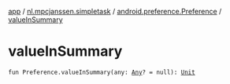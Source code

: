 [app](../../index.md) / [nl.mpcjanssen.simpletask](../index.md) / [android.preference.Preference](index.md) / [valueInSummary](.)

# valueInSummary

`fun Preference.valueInSummary(any: `[`Any`](https://kotlinlang.org/api/latest/jvm/stdlib/kotlin/-any/index.html)`? = null): `[`Unit`](https://kotlinlang.org/api/latest/jvm/stdlib/kotlin/-unit/index.html)